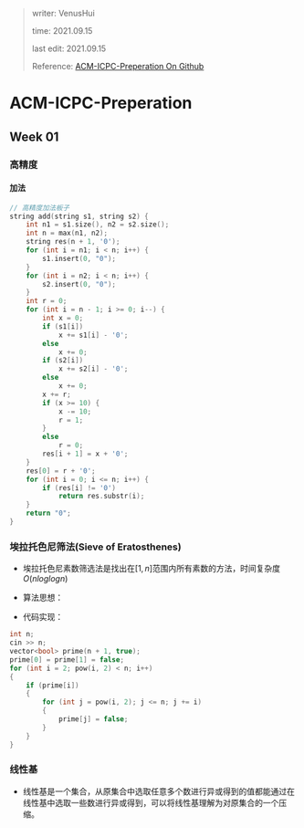 > writer: VenusHui
>  
> time: 2021.09.15
>
> last edit: 2021.09.15
>  
> Reference: [ACM-ICPC-Preperation On Github](https://github.com/BedirT/ACM-ICPC-Preparation)

# ACM-ICPC-Preperation

## Week 01

### 高精度

#### 加法

```cpp
// 高精度加法板子
string add(string s1, string s2) {
    int n1 = s1.size(), n2 = s2.size();
    int n = max(n1, n2);
    string res(n + 1, '0');
    for (int i = n1; i < n; i++) {
        s1.insert(0, "0");
    }
    for (int i = n2; i < n; i++) {
        s2.insert(0, "0");
    }
    int r = 0;
    for (int i = n - 1; i >= 0; i--) {
        int x = 0;
        if (s1[i])
            x += s1[i] - '0';
        else
            x += 0;
        if (s2[i])
            x += s2[i] - '0';
        else
            x += 0;
        x += r;
        if (x >= 10) {
            x -= 10;
            r = 1;
        }
        else
            r = 0;
        res[i + 1] = x + '0';
    }
    res[0] = r + '0';
    for (int i = 0; i <= n; i++) {
        if (res[i] != '0')
            return res.substr(i);
    }
    return "0";
}
```

### 埃拉托色尼筛法(Sieve of Eratosthenes)

* 埃拉托色尼素数筛选法是找出在$[1, n]$范围内所有素数的方法，时间复杂度$O(nloglogn)$

* 算法思想：

* 代码实现：

```cpp
int n;
cin >> n;
vector<bool> prime(n + 1, true);
prime[0] = prime[1] = false;
for (int i = 2; pow(i, 2) < n; i++)
{
    if (prime[i])
    {
        for (int j = pow(i, 2); j <= n; j += i)
        {
            prime[j] = false;
        }
    }
}
```
### 线性基

- 线性基是一个集合，从原集合中选取任意多个数进行异或得到的值都能通过在线性基中选取一些数进行异或得到，可以将线性基理解为对原集合的一个压缩。


